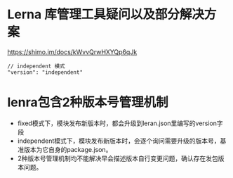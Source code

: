 # Lerna 库管理工具疑问以及部分解决方案
https://shimo.im/docs/kWvvQrwHXYQp6qJk

```
// independent 模式
"version": "independent"
```

# lenra包含2种版本号管理机制
- fixed模式下，模块发布新版本时，都会升级到leran.json里编写的version字段
- independent模式下，模块发布新版本时，会逐个询问需要升级的版本号，基准版本为它自身的package.json。
- 2种版本号管理机制均不能解决早会描述版本自行变更问题，确认存在发包版本问题。
